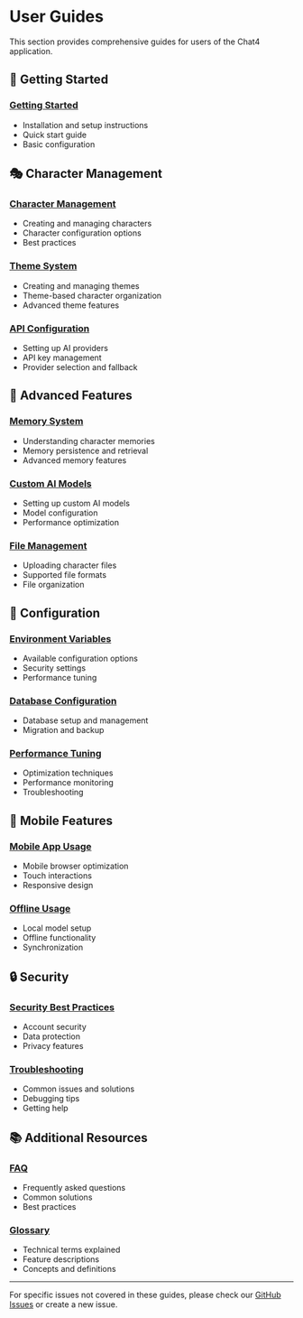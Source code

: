 # User Guides

This section provides comprehensive guides for users of the Chat4 application.

## 🚀 Getting Started

### [Getting Started](getting-started.md)
- Installation and setup instructions
- Quick start guide
- Basic configuration

## 🎭 Character Management

### [Character Management](character-management.md)
- Creating and managing characters
- Character configuration options
- Best practices

### [Theme System](theme-system.md)
- Creating and managing themes
- Theme-based character organization
- Advanced theme features

### [API Configuration](api-configuration.md)
- Setting up AI providers
- API key management
- Provider selection and fallback

## 🌟 Advanced Features

### [Memory System](memory-system.md)
- Understanding character memories
- Memory persistence and retrieval
- Advanced memory features

### [Custom AI Models](custom-models.md)
- Setting up custom AI models
- Model configuration
- Performance optimization

### [File Management](file-management.md)
- Uploading character files
- Supported file formats
- File organization

## 🔧 Configuration

### [Environment Variables](environment-variables.md)
- Available configuration options
- Security settings
- Performance tuning

### [Database Configuration](database-configuration.md)
- Database setup and management
- Migration and backup

### [Performance Tuning](performance-tuning.md)
- Optimization techniques
- Performance monitoring
- Troubleshooting

## 📱 Mobile Features

### [Mobile App Usage](mobile-usage.md)
- Mobile browser optimization
- Touch interactions
- Responsive design

### [Offline Usage](offline-usage.md)
- Local model setup
- Offline functionality
- Synchronization

## 🔒 Security

### [Security Best Practices](security.md)
- Account security
- Data protection
- Privacy features

### [Troubleshooting](troubleshooting.md)
- Common issues and solutions
- Debugging tips
- Getting help

## 📚 Additional Resources

### [FAQ](faq.md)
- Frequently asked questions
- Common solutions
- Best practices

### [Glossary](glossary.md)
- Technical terms explained
- Feature descriptions
- Concepts and definitions

---

For specific issues not covered in these guides, please check our [GitHub Issues](https://github.com/your-username/chat4/issues) or create a new issue.